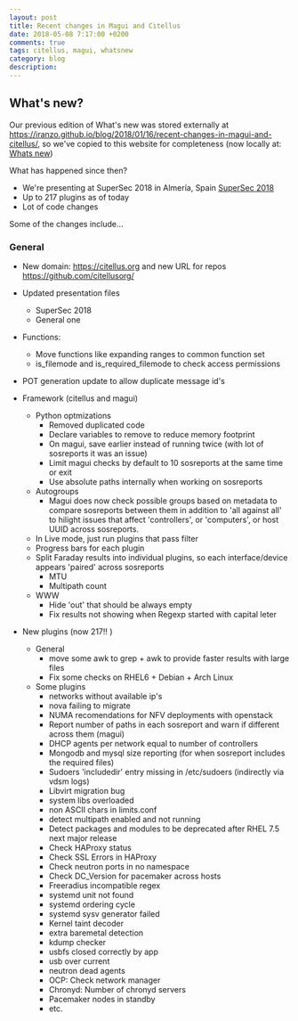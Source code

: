 ```yaml
---
layout: post
title: Recent changes in Magui and Citellus
date: 2018-05-08 7:17:00 +0200
comments: true
tags: citellus, magui, whatsnew
category: blog
description:
---
```

## What's new?

Our previous edition of What's new was stored externally at <https://iranzo.github.io/blog/2018/01/16/recent-changes-in-magui-and-citellus/>, so we've copied to this website for completeness (now locally at: [Whats new]({filename}2018-01-16-recent-changes-in-magui-and-citellus.markdown))

What has happened since then?

- We're presenting at SuperSec 2018 in Almería, Spain [SuperSec 2018]({filename}2018-04-16-supersec.md)
- Up to 217 plugins as of today
- Lot of code changes

Some of the changes include...

### General
- New domain: <https://citellus.org> and new URL for repos <https://github.com/citellusorg/>
- Updated presentation files
    - SuperSec 2018
    - General one
- Functions:
    - Move functions like expanding ranges to common function set
    - is_filemode and is_required_filemode to check access permissions
- POT generation update to allow duplicate message id's
- Framework (citellus and magui)
    - Python optmizations
        - Removed duplicated code
        - Declare variables to remove to reduce memory footprint
        - On magui, save earlier instead of running twice (with lot of sosreports it was an issue)
        - Limit magui checks by default to 10 sosreports at the same time or exit
        - Use absolute paths internally when working on sosreports
    - Autogroups
        - Magui does now check possible groups based on metadata to compare sosreports between them in addition to 'all against all' to hilight issues that affect 'controllers', or 'computers', or host UUID across sosreports.
    - In Live mode, just run plugins that pass filter
    - Progress bars for each plugin
    - Split Faraday results into individual plugins, so each interface/device appears 'paired' across sosreports
        - MTU
        - Multipath count
    - WWW
        - Hide 'out' that should be always empty
        - Fix results not showing when Regexp started with capital leter

- New plugins (now 217!! )
    - General
        - move some awk to grep + awk to provide faster results with large files
        - Fix some checks on RHEL6 + Debian + Arch Linux
    - Some plugins
        - networks without available ip's
        - nova failing to migrate
        - NUMA recomendations for NFV deployments with openstack
        - Report number of paths in each sosreport and warn if different across them (magui)
        - DHCP agents per network equal to number of controllers
        - Mongodb and mysql size reporting (for when sosreport includes the required files)
        - Sudoers 'includedir' entry missing in /etc/sudoers (indirectly via vdsm logs)
        - Libvirt migration bug
        - system libs overloaded
        - non ASCII chars in limits.conf
        - detect multipath enabled and not running
        - Detect packages and modules to be deprecated after RHEL 7.5 next major release
        - Check HAProxy status
        - Check SSL Errors in HAProxy
        - Check neutron ports in no namespace
        - Check DC_Version for pacemaker across hosts
        - Freeradius incompatible regex
        - systemd unit not found
        - systemd ordering cycle
        - systemd sysv generator failed
        - Kernel taint decoder
        - extra baremetal detection
        - kdump checker
        - usbfs closed correctly by app
        - usb over current
        - neutron dead agents
        - OCP: Check network manager
        - Chronyd: Number of chronyd servers
        - Pacemaker nodes in standby
        - etc.
